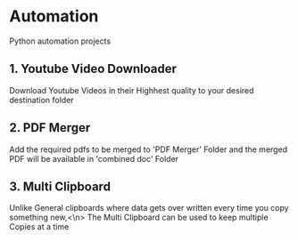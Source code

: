 # Automation
<p> Python automation projects </p>
<h2>1. Youtube Video Downloader</h2>
<p>Download Youtube Videos in their Highhest quality to your desired destination folder</p>
<h2>2. PDF Merger</h2>
<p>Add the required pdfs to be merged to 'PDF Merger' Folder and the merged PDF will be available in 'combined doc' Folder</p>
<h2>3. Multi Clipboard</h2>
<p>Unlike General clipboards where data gets over written every time you copy something new,<\n>
The Multi Clipboard can be used to keep multiple Copies at a time</p>
